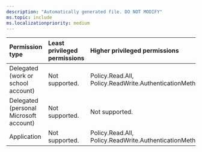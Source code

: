 ```yaml
---
description: "Automatically generated file. DO NOT MODIFY"
ms.topic: include
ms.localizationpriority: medium
---
```


|Permission type|Least privileged permissions|Higher privileged permissions|
|:---|:---|:---|
|Delegated (work or school account)|Not supported.|Policy.Read.All, Policy.ReadWrite.AuthenticationMethod|
|Delegated (personal Microsoft account)|Not supported.|Not supported.|
|Application|Not supported.|Policy.Read.All, Policy.ReadWrite.AuthenticationMethod|

